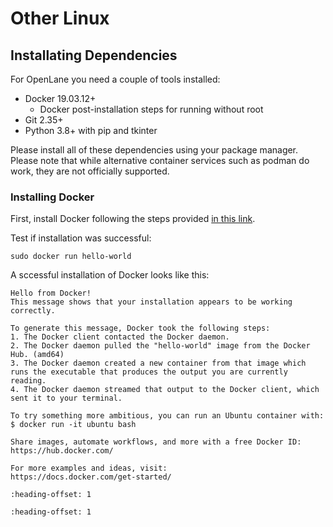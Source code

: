 # Other Linux

## Installating Dependencies

For OpenLane you need a couple of tools installed:

- Docker 19.03.12+
  - Docker post-installation steps for running without root
- Git 2.35+
- Python 3.8+ with pip and tkinter

Please install all of these dependencies using your package manager. Please note that while alternative container services such as podman do work, they are not officially supported.

### Installing Docker

First, install Docker following the steps provided [in this link](https://docs.docker.com/engine/install/).

Test if installation was successful:

```
sudo docker run hello-world
```

A sccessful installation of Docker looks like this:

```
Hello from Docker!
This message shows that your installation appears to be working correctly.

To generate this message, Docker took the following steps:
1. The Docker client contacted the Docker daemon.
2. The Docker daemon pulled the "hello-world" image from the Docker Hub. (amd64)
3. The Docker daemon created a new container from that image which runs the executable that produces the output you are currently reading.
4. The Docker daemon streamed that output to the Docker client, which sent it to your terminal.

To try something more ambitious, you can run an Ubuntu container with:
$ docker run -it ubuntu bash

Share images, automate workflows, and more with a free Docker ID:
https://hub.docker.com/

For more examples and ideas, visit:
https://docs.docker.com/get-started/
```

```{include} docker_no_root.md
:heading-offset: 1

```

```{include} _common.md
:heading-offset: 1

```
